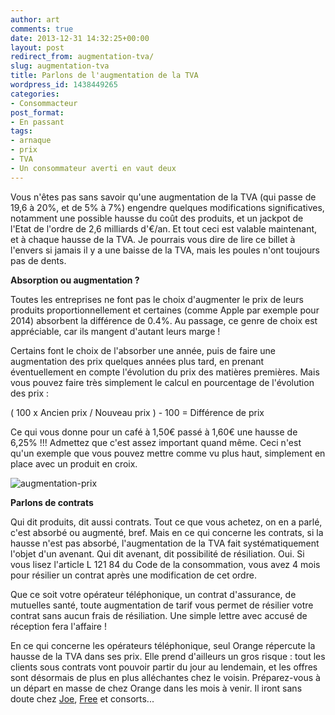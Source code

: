 ```yaml
---
author: art
comments: true
date: 2013-12-31 14:32:25+00:00
layout: post
redirect_from: augmentation-tva/
slug: augmentation-tva
title: Parlons de l'augmentation de la TVA
wordpress_id: 1438449265
categories:
- Consommacteur
post_format:
- En passant
tags:
- arnaque
- prix
- TVA
- Un consommateur averti en vaut deux
---
```


Vous n'êtes pas sans savoir qu'une augmentation de la TVA (qui passe de 19,6 à 20%, et de 5% à 7%) engendre quelques modifications significatives, notamment une possible hausse du coût des produits, et un jackpot de l'Etat de l'ordre de 2,6 milliards d'€/an. Et tout ceci est valable maintenant, et à chaque hausse de la TVA. Je pourrais vous dire de lire ce billet à l'envers si jamais il y a une baisse de la TVA, mais les poules n'ont toujours pas de dents.

**Absorption ou augmentation ?**

Toutes les entreprises ne font pas le choix d'augmenter le prix de leurs produits proportionnellement et certaines (comme Apple par exemple pour 2014) absorbent la différence de 0.4%. Au passage, ce genre de choix est appréciable, car ils mangent d'autant leurs marge !

Certains font le choix de l'absorber une année, puis de faire une augmentation des prix quelques années plus tard, en prenant éventuellement en compte l'évolution du prix des matières premières. Mais vous pouvez faire très simplement le calcul en pourcentage de l'évolution des prix :

( 100 x Ancien prix / Nouveau prix ) - 100 = Différence de prix

Ce qui vous donne pour un café à 1,50€ passé à 1,60€ une hausse de 6,25% !!! Admettez que c'est assez important quand même. Ceci n'est qu'un exemple que vous pouvez mettre comme vu plus haut, simplement en place avec un produit en croix.

![augmentation-prix](https://static.irz.fr/2013/12/augmentation-prix-640x308.jpg)

**Parlons de contrats**

Qui dit produits, dit aussi contrats. Tout ce que vous achetez, on en a parlé, c'est absorbé ou augmenté, bref. Mais en ce qui concerne les contrats, si la hausse n'est pas absorbé, l'augmentation de la TVA fait systématiquement l'objet d'un avenant. Qui dit avenant, dit possibilité de résiliation. Oui. Si vous lisez l'article L 121 84 du Code de la consommation, vous avez 4 mois pour résilier un contrat après une modification de cet ordre.

Que ce soit votre opérateur téléphonique, un contrat d'assurance, de mutuelles santé, toute augmentation de tarif vous permet de résilier votre contrat sans aucun frais de résiliation. Une simple lettre avec accusé de réception fera l'affaire !

En ce qui concerne les opérateurs téléphonique, seul Orange répercute la hausse de la TVA dans ses prix. Elle prend d'ailleurs un gros risque : tout les clients sous contrats vont pouvoir partir du jour au lendemain, et les offres sont désormais de plus en plus alléchantes chez le voisin. Préparez-vous à un départ en masse de chez Orange dans les mois à venir. Il iront sans doute chez [Joe](https://irz.fr/recherche?q=joe-mobile), [Free](https://irz.fr/recherche?q=free) et consorts...


